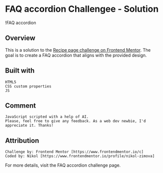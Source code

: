 # FAQ accordion Challengee - Solution

!FAQ accordion

## Overview

This is a solution to the [Recipe page challenge on Frontend Mentor]([https://www.frontendmentor.io/challenges/faq-accordion-wyfFdeBwBz/hub]). The goal is to create a FAQ accordion that aligns with the provided design.

## Built with
    HTML5
    CSS custom properties
    JS 

## Comment
    JavaScript scripted with a help of AI. 
    Please, feel free to give any feedback. As a web dev newbie, I'd appreciate it. Thanks!

## Attribution

    Challenge by: Frontend Mentor [https://www.frontendmentor.io/c]
    Coded by: Nikol [https://www.frontendmentor.io/profile/nikol-zimova]

For more details, visit the FAQ accordion challenge page.
